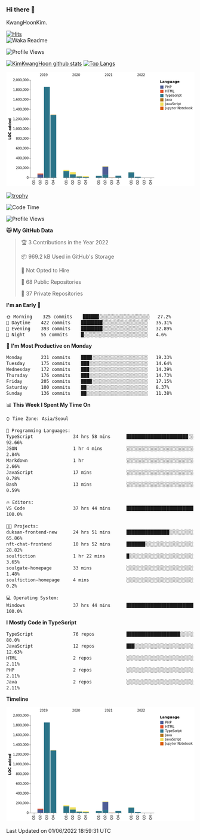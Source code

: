 ### Hi there 👋

KwangHoonKim.

[![Hits](https://hits.seeyoufarm.com/api/count/incr/badge.svg?url=https%3A%2F%2Fgithub.com%2Frhkdgns95)](https://hits.seeyoufarm.com)  
![Waka Readme](https://github.com/rhkdgns95/rhkdgns95/workflows/Waka%20Readme/badge.svg)

![Profile Views](http://img.shields.io/badge/Profile%20Views-0-blue)

[![KimKwangHoon github stats](https://github-readme-stats.vercel.app/api?username=rhkdgns95&show_icons=true)](https://github.com/rhkdgns95/github-readme-stats)   [![Top Langs](https://github-readme-stats.vercel.app/api/top-langs/?username=rhkdgns95&layout=compact)](https://github.com/rhkdgns95/github-readme-stats)   


![Chart not found](https://raw.githubusercontent.com/rhkdgns95/rhkdgns95/master/charts/bar_graph.png) 

[![trophy](https://github-profile-trophy.vercel.app/?username=rhkdgns95)](https://github.com/rhkdgns95/github-profile-trophy)

<!--START_SECTION:waka-->
![Code Time](http://img.shields.io/badge/Code%20Time-0%20secs-blue)

![Profile Views](http://img.shields.io/badge/Profile%20Views-2-blue)

**🐱 My GitHub Data** 

> 🏆 3 Contributions in the Year 2022
 > 
> 📦 969.2 kB Used in GitHub's Storage 
 > 
> 🚫 Not Opted to Hire
 > 
> 📜 68 Public Repositories 
 > 
> 🔑 37 Private Repositories  
 > 
**I'm an Early 🐤** 

```text
🌞 Morning    325 commits    ██████░░░░░░░░░░░░░░░░░░░   27.2% 
🌆 Daytime    422 commits    ████████░░░░░░░░░░░░░░░░░   35.31% 
🌃 Evening    393 commits    ████████░░░░░░░░░░░░░░░░░   32.89% 
🌙 Night      55 commits     █░░░░░░░░░░░░░░░░░░░░░░░░   4.6%

```
📅 **I'm Most Productive on Monday** 

```text
Monday       231 commits    ████░░░░░░░░░░░░░░░░░░░░░   19.33% 
Tuesday      175 commits    ███░░░░░░░░░░░░░░░░░░░░░░   14.64% 
Wednesday    172 commits    ███░░░░░░░░░░░░░░░░░░░░░░   14.39% 
Thursday     176 commits    ███░░░░░░░░░░░░░░░░░░░░░░   14.73% 
Friday       205 commits    ████░░░░░░░░░░░░░░░░░░░░░   17.15% 
Saturday     100 commits    ██░░░░░░░░░░░░░░░░░░░░░░░   8.37% 
Sunday       136 commits    ██░░░░░░░░░░░░░░░░░░░░░░░   11.38%

```


📊 **This Week I Spent My Time On** 

```text
⌚︎ Time Zone: Asia/Seoul

💬 Programming Languages: 
TypeScript               34 hrs 58 mins      ███████████████████████░░   92.66% 
JSON                     1 hr 4 mins         ░░░░░░░░░░░░░░░░░░░░░░░░░   2.84% 
Markdown                 1 hr                ░░░░░░░░░░░░░░░░░░░░░░░░░   2.66% 
JavaScript               17 mins             ░░░░░░░░░░░░░░░░░░░░░░░░░   0.78% 
Bash                     13 mins             ░░░░░░░░░░░░░░░░░░░░░░░░░   0.59%

🔥 Editors: 
VS Code                  37 hrs 44 mins      █████████████████████████   100.0%

🐱‍💻 Projects: 
duksan-frontend-new      24 hrs 51 mins      ████████████████░░░░░░░░░   65.86% 
nft-chat-frontend        10 hrs 52 mins      ███████░░░░░░░░░░░░░░░░░░   28.82% 
soulfiction              1 hr 22 mins        █░░░░░░░░░░░░░░░░░░░░░░░░   3.65% 
soulgate-homepage        33 mins             ░░░░░░░░░░░░░░░░░░░░░░░░░   1.48% 
soulfiction-homepage     4 mins              ░░░░░░░░░░░░░░░░░░░░░░░░░   0.2%

💻 Operating System: 
Windows                  37 hrs 44 mins      █████████████████████████   100.0%

```

**I Mostly Code in TypeScript** 

```text
TypeScript               76 repos            ████████████████████░░░░░   80.0% 
JavaScript               12 repos            ███░░░░░░░░░░░░░░░░░░░░░░   12.63% 
HTML                     2 repos             ░░░░░░░░░░░░░░░░░░░░░░░░░   2.11% 
PHP                      2 repos             ░░░░░░░░░░░░░░░░░░░░░░░░░   2.11% 
Java                     2 repos             ░░░░░░░░░░░░░░░░░░░░░░░░░   2.11%

```


**Timeline**

![Chart not found](https://raw.githubusercontent.com/rhkdgns95/rhkdgns95/master/charts/bar_graph.png) 


 Last Updated on 01/06/2022 18:59:31 UTC
<!--END_SECTION:waka-->
